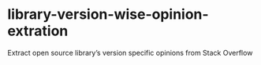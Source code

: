 # library-version-wise-opinion-extration
Extract open source library’s version specific opinions from Stack Overflow
